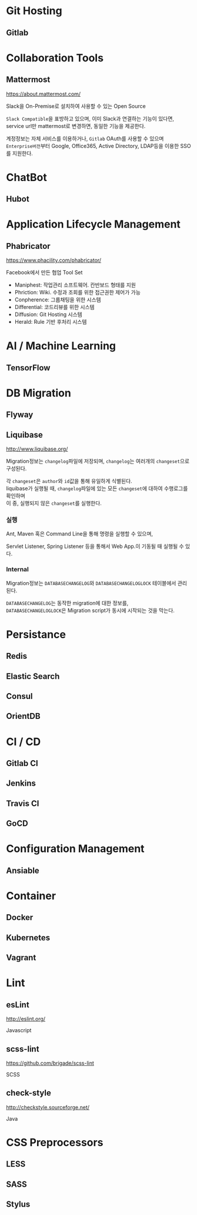 # Git Hosting
## Gitlab

# Collaboration Tools
## Mattermost
https://about.mattermost.com/

Slack을 On-Premise로 설치하여 사용할 수 있는 Open Source

`Slack Compatible`을 표방하고 있으며, 이미 Slack과 연결하는 기능이 있다면,<br >
service url만 mattermost로 변경하면, 동일한 기능을 제공한다.

계정정보는 자체 서비스를 이용하거나, `Gitlab` OAuth를 사용할 수 있으며<br >
`Enterprise버전`부터 Google, Office365, Active Directory, LDAP등을 이용한 SSO를 지원한다.

# ChatBot
## Hubot

# Application Lifecycle Management

## Phabricator 
https://www.phacility.com/phabricator/

Facebook에서 만든 협업 Tool Set

- Maniphest: 작업관리 소프트웨어. 칸반보드 형태를 지원
- Phriction: Wiki. 수정과 조회를 위한 접근권한 제어가 가능
- Conpherence: 그룹채팅을 위한 시스템
- Differential: 코드리뷰를 위한 시스템
- Diffusion: Git Hosting 시스템
- Herald: Rule 기반 후처리 시스템


# AI / Machine Learning
## TensorFlow

# DB Migration
## Flyway
## Liquibase
http://www.liquibase.org/

Migration정보는 `changelog`파일에 저장되며, `changelog`는 여러개의 `changeset`으로 구성된다.

각 `changeset`은 `author`와 `id`값을 통해 유일하게 식별된다.<br>
liquibase가 실행될 때, `changelog`파일에 있는 모든 `changeset`에 대하여 수행로그를 확인하며 <br >
이 중, 실행되지 않은 `changeset`를 실행한다.


### 실행
Ant, Maven 혹은 Command Line을 통해 명령을 실행할 수 있으며,

Servlet Listener, Spring Listener 등을 통해서 Web App.이 기동될 때 실행될 수 있다.

### Internal
Migration정보는 `DATABASECHANGELOG`와 `DATABASECHANGELOGLOCK` 테이블에서 관리된다.

`DATABASECHANGELOG`는 동작한 migration에 대한 정보를,<br />
`DATABASECHANGELOGLOCK`은 Migration script가 동시에 시작되는 것을 막는다.



# Persistance
## Redis
## Elastic Search
## Consul
## OrientDB

# CI / CD
## Gitlab CI
## Jenkins
## Travis CI
## GoCD

# Configuration Management
## Ansiable

# Container
## Docker
## Kubernetes
## Vagrant

# Lint
## esLint
http://eslint.org/

Javascript

## scss-lint
https://github.com/brigade/scss-lint

SCSS

## check-style
http://checkstyle.sourceforge.net/

Java

# CSS Preprocessors
## LESS
## SASS
## Stylus


